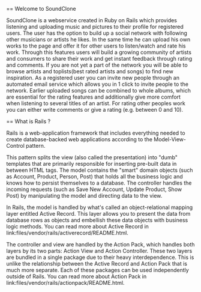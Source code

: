 == Welcome to SoundClone

SoundClone is a webservice created in Ruby on Rails which provides listening and uploading music and pictures to their profile for registered users. 
The user has the option to build up a social network with following other musicians or artists he likes. 
In the same time he can upload his own works to the page and offer it for other users to listen/watch and rate his work.
Through this features users will build a growing community of artists and consumers to share their work and get instant feedback through rating and comments.
If you are not yet a part of the network you will be able to browse artists and toplists(best rated artists and songs) to find new inspiration.
As a registered user you can invite new people through an automated email service which allows you in 1 click to invite people to the network.
Earlier uploaded songs can be combined to whole albums, which are essential for the rating features and additionally give more comfort
when listening to several titles of an artist. For rating other peoples work you can either write comments or give a rating (e.g. between 0 and 10).

== What is Rails ?

Rails is a web-application framework that includes everything needed to create
database-backed web applications according to the Model-View-Control pattern.

This pattern splits the view (also called the presentation) into "dumb"
templates that are primarily responsible for inserting pre-built data in between
HTML tags. The model contains the "smart" domain objects (such as Account,
Product, Person, Post) that holds all the business logic and knows how to
persist themselves to a database. The controller handles the incoming requests
(such as Save New Account, Update Product, Show Post) by manipulating the model
and directing data to the view.

In Rails, the model is handled by what's called an object-relational mapping
layer entitled Active Record. This layer allows you to present the data from
database rows as objects and embellish these data objects with business logic
methods. You can read more about Active Record in
link:files/vendor/rails/activerecord/README.html.

The controller and view are handled by the Action Pack, which handles both
layers by its two parts: Action View and Action Controller. These two layers
are bundled in a single package due to their heavy interdependence. This is
unlike the relationship between the Active Record and Action Pack that is much
more separate. Each of these packages can be used independently outside of
Rails. You can read more about Action Pack in
link:files/vendor/rails/actionpack/README.html.